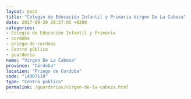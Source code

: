```yaml
---
layout: post
title: "Colegio de Educación Infantil y Primaria Virgen De La Cabeza"
date: 2017-09-20 20:57:05 +0200
categories:
- Colegio de Educación Infantil y Primaria
- cordoba
- priego-de-cordoba
- Centro público
- guarderia
name: "Virgen De La Cabeza"
province: "Córdoba"
location: "Priego de Cordoba"
code: "14007118"
type: "Centro público"
permalink: /guarderias/virgen-de-la-cabeza.html
---
```

